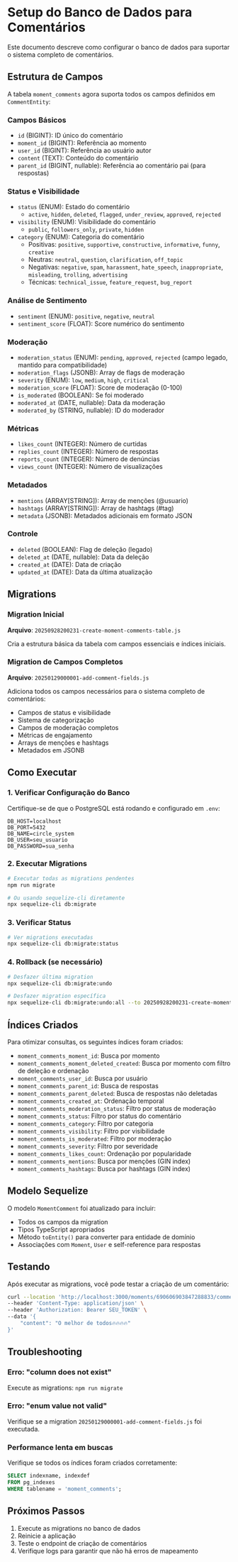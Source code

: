 # Setup do Banco de Dados para Comentários

Este documento descreve como configurar o banco de dados para suportar o sistema completo de comentários.

## Estrutura de Campos

A tabela `moment_comments` agora suporta todos os campos definidos em `CommentEntity`:

### Campos Básicos
- `id` (BIGINT): ID único do comentário
- `moment_id` (BIGINT): Referência ao momento
- `user_id` (BIGINT): Referência ao usuário autor
- `content` (TEXT): Conteúdo do comentário
- `parent_id` (BIGINT, nullable): Referência ao comentário pai (para respostas)

### Status e Visibilidade
- `status` (ENUM): Estado do comentário
  - `active`, `hidden`, `deleted`, `flagged`, `under_review`, `approved`, `rejected`
- `visibility` (ENUM): Visibilidade do comentário
  - `public`, `followers_only`, `private`, `hidden`
- `category` (ENUM): Categoria do comentário
  - Positivas: `positive`, `supportive`, `constructive`, `informative`, `funny`, `creative`
  - Neutras: `neutral`, `question`, `clarification`, `off_topic`
  - Negativas: `negative`, `spam`, `harassment`, `hate_speech`, `inappropriate`, `misleading`, `trolling`, `advertising`
  - Técnicas: `technical_issue`, `feature_request`, `bug_report`

### Análise de Sentimento
- `sentiment` (ENUM): `positive`, `negative`, `neutral`
- `sentiment_score` (FLOAT): Score numérico do sentimento

### Moderação
- `moderation_status` (ENUM): `pending`, `approved`, `rejected` (campo legado, mantido para compatibilidade)
- `moderation_flags` (JSONB): Array de flags de moderação
- `severity` (ENUM): `low`, `medium`, `high`, `critical`
- `moderation_score` (FLOAT): Score de moderação (0-100)
- `is_moderated` (BOOLEAN): Se foi moderado
- `moderated_at` (DATE, nullable): Data da moderação
- `moderated_by` (STRING, nullable): ID do moderador

### Métricas
- `likes_count` (INTEGER): Número de curtidas
- `replies_count` (INTEGER): Número de respostas
- `reports_count` (INTEGER): Número de denúncias
- `views_count` (INTEGER): Número de visualizações

### Metadados
- `mentions` (ARRAY[STRING]): Array de menções (@usuario)
- `hashtags` (ARRAY[STRING]): Array de hashtags (#tag)
- `metadata` (JSONB): Metadados adicionais em formato JSON

### Controle
- `deleted` (BOOLEAN): Flag de deleção (legado)
- `deleted_at` (DATE, nullable): Data da deleção
- `created_at` (DATE): Data de criação
- `updated_at` (DATE): Data da última atualização

## Migrations

### Migration Inicial
**Arquivo**: `20250928200231-create-moment-comments-table.js`

Cria a estrutura básica da tabela com campos essenciais e índices iniciais.

### Migration de Campos Completos
**Arquivo**: `20250129000001-add-comment-fields.js`

Adiciona todos os campos necessários para o sistema completo de comentários:
- Campos de status e visibilidade
- Sistema de categorização
- Campos de moderação completos
- Métricas de engajamento
- Arrays de menções e hashtags
- Metadados em JSONB

## Como Executar

### 1. Verificar Configuração do Banco

Certifique-se de que o PostgreSQL está rodando e configurado em `.env`:

```env
DB_HOST=localhost
DB_PORT=5432
DB_NAME=circle_system
DB_USER=seu_usuario
DB_PASSWORD=sua_senha
```

### 2. Executar Migrations

```bash
# Executar todas as migrations pendentes
npm run migrate

# Ou usando sequelize-cli diretamente
npx sequelize-cli db:migrate
```

### 3. Verificar Status

```bash
# Ver migrations executadas
npx sequelize-cli db:migrate:status
```

### 4. Rollback (se necessário)

```bash
# Desfazer última migration
npx sequelize-cli db:migrate:undo

# Desfazer migration específica
npx sequelize-cli db:migrate:undo:all --to 20250928200231-create-moment-comments-table.js
```

## Índices Criados

Para otimizar consultas, os seguintes índices foram criados:

- `moment_comments_moment_id`: Busca por momento
- `moment_comments_moment_deleted_created`: Busca por momento com filtro de deleção e ordenação
- `moment_comments_user_id`: Busca por usuário
- `moment_comments_parent_id`: Busca de respostas
- `moment_comments_parent_deleted`: Busca de respostas não deletadas
- `moment_comments_created_at`: Ordenação temporal
- `moment_comments_moderation_status`: Filtro por status de moderação
- `moment_comments_status`: Filtro por status do comentário
- `moment_comments_category`: Filtro por categoria
- `moment_comments_visibility`: Filtro por visibilidade
- `moment_comments_is_moderated`: Filtro por moderação
- `moment_comments_severity`: Filtro por severidade
- `moment_comments_likes_count`: Ordenação por popularidade
- `moment_comments_mentions`: Busca por menções (GIN index)
- `moment_comments_hashtags`: Busca por hashtags (GIN index)

## Modelo Sequelize

O modelo `MomentComment` foi atualizado para incluir:

- Todos os campos da migration
- Tipos TypeScript apropriados
- Método `toEntity()` para converter para entidade de domínio
- Associações com `Moment`, `User` e self-reference para respostas

## Testando

Após executar as migrations, você pode testar a criação de um comentário:

```bash
curl --location 'http://localhost:3000/moments/690606903847288833/comments' \
--header 'Content-Type: application/json' \
--header 'Authorization: Bearer SEU_TOKEN' \
--data '{
    "content": "O melhor de todos🔥🔥🔥🔥"
}'
```

## Troubleshooting

### Erro: "column does not exist"
Execute as migrations: `npm run migrate`

### Erro: "enum value not valid"
Verifique se a migration `20250129000001-add-comment-fields.js` foi executada.

### Performance lenta em buscas
Verifique se todos os índices foram criados corretamente:

```sql
SELECT indexname, indexdef 
FROM pg_indexes 
WHERE tablename = 'moment_comments';
```

## Próximos Passos

1. Execute as migrations no banco de dados
2. Reinicie a aplicação
3. Teste o endpoint de criação de comentários
4. Verifique logs para garantir que não há erros de mapeamento

